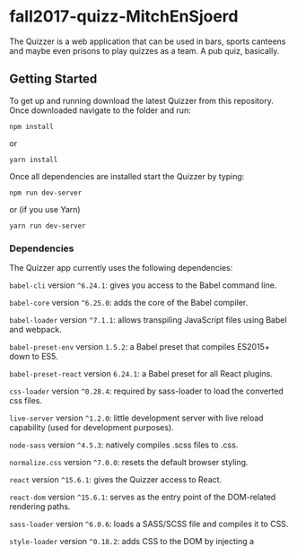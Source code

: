 # fall2017-quizz-MitchEnSjoerd

The Quizzer is a web application that can be used in bars, sports canteens and maybe even prisons to play quizzes as a team. A pub quiz, basically.

## Getting Started

To get up and running download the latest Quizzer from this repository. Once downloaded navigate to the folder and run:
```
npm install
```
or
```
yarn install
```

Once all dependencies are installed start the Quizzer by typing:
```
npm run dev-server
```
or (if you use Yarn)
```
yarn run dev-server
```

### Dependencies

The Quizzer app currently uses the following dependencies:

```babel-cli``` version ```^6.24.1```: gives you access to the Babel command line.

```babel-core``` version ```^6.25.0```: adds the core of the Babel compiler.

```babel-loader``` version ```^7.1.1```: allows transpiling JavaScript files using Babel and webpack.

```babel-preset-env``` version ```1.5.2```: a Babel preset that compiles ES2015+ down to ES5.

```babel-preset-react``` version ```6.24.1```: a Babel preset for all React plugins.

```css-loader``` version ```^0.28.4```: required by sass-loader to load the converted css files.

```live-server``` version ```^1.2.0```: little development server with live reload capability (used for development purposes).

```node-sass``` version ```^4.5.3```: natively compiles .scss files to .css.

```normalize.css``` version ```^7.0.0```: resets the default browser styling.

```react``` version ```^15.6.1```: gives the Quizzer access to React.

```react-dom``` version ```^15.6.1```: serves as the entry point of the DOM-related rendering paths.

```sass-loader``` version ```^6.0.6```: loads a SASS/SCSS file and compiles it to CSS.

```style-loader``` version ```^0.18.2```: adds CSS to the DOM by injecting a <style> tag.

```webpack``` version ```^3.1.0```: bundles the Quizzer app assets.

```webpack-dev-server``` version ```^2.5.1```: a development server that provides live reloading.


## Commands

Currently you can run the following commands:
```serve```: serves the Quizzer app using the live-server dependency.
```build```: builds the webpack bundle file.
```dev-server```: runs the webpack development server and compiles the assets in bundle.js


## Deployment

[GIT server explaination]

## Built With

* [React](https://reactjs.org/) - The client side framework used.
* [Express](https://expressjs.com/) - The server side framework used (in the future).
* [SCSS](http://sass-lang.com/) - The CSS preprocessor used.
* [MongoDB](https://www.mongodb.com/) - The database behind the Quizzer app (in the future).
* [Mongoose](http://mongoosejs.com/) - The object modeling package for MongoDB (in the future).
* [SocketIO](https://socket.io/) - The extention used for real-time bidirectional event-based communication.


## Versioning

Currently this is the first stable release of the Quizzer app.

## Authors

* **Mitch Dorrestijn** - *Mostly client-side development* - [MitchDorrestijn](https://github.com/MitchDorrestijn)
* **Sjoerd Scheffer** - *Mostly server-side development* - [ixnas](https://github.com/ixnas)


## License

Copyright 2017 all rights reserved.

